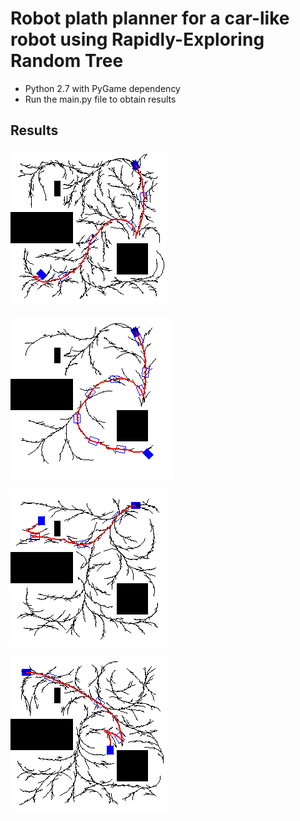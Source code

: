 # Robot plath planner for a car-like robot using Rapidly-Exploring Random Tree
* Python 2.7 with PyGame dependency 
* Run the main.py file to obtain results 

## Results
![alt text](https://github.com/devtakle/Car-Robot-Path-Planner/blob/master/results/%5B%20200.%20%20%20%20%20%20%20%20%20%20%2025.%20%20%20%20%20%20%20%20%20%20%20%201.04719755%5D%20to%20%5B%20%2050.%20%20%20%20%20%20%20%20%20%20200.%20%20%20%20%20%20%20%20%20%20%20%200.78539816%5D.png)
>
![alt text](https://github.com/devtakle/Car-Robot-Path-Planner/blob/master/results/%5B%20200.%20%20%20%20%20%20%20%20%20%20%2025.%20%20%20%20%20%20%20%20%20%20%20%201.04719755%5D%20to%20%5B%20220.%20%20%20%20%20%20%20%20%20%20220.%20%20%20%20%20%20%20%20%20%20%20%200.78539816%5D.png)
>
![alt text](https://github.com/devtakle/Car-Robot-Path-Planner/blob/master/results/%5B200%20%2025%20%20%200%5D%20to%20%5B%2050.%20%20%20%2050.%20%20%20%20%201.57%5D.png)
>
![alt text](https://github.com/devtakle/Car-Robot-Path-Planner/blob/master/results/%5B25%2025%20%200%5D%20to%20%5B%20160.%20%20%20%20150.%20%20%20%20%20%201.57%5D.png)
